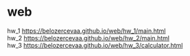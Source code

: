 # web

hw_1 https://belozercevaa.github.io/web/hw_1/main.html </br>
hw_2 https://belozercevaa.github.io/web/hw_2/main.html </br>
hw_3 https://belozercevaa.github.io/web/hw_3/calculator.html
